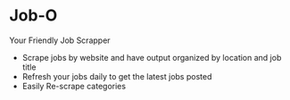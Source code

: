 # Job-O
Your Friendly Job Scrapper

- Scrape jobs by website and have output organized by location and job title
- Refresh your jobs daily to get the latest jobs posted
- Easily Re-scrape categories
